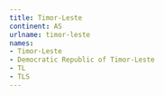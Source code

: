```yaml
---
title: Timor-Leste
continent: AS
urlname: timor-leste
names:
- Timor-Leste
- Democratic Republic of Timor-Leste
- TL
- TLS
---
```


